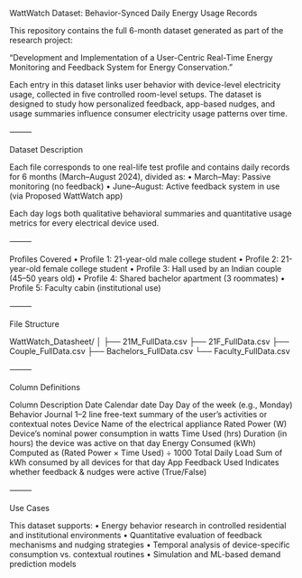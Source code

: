 WattWatch Dataset: Behavior-Synced Daily Energy Usage Records

This repository contains the full 6-month dataset generated as part of the research project:

“Development and Implementation of a User-Centric Real-Time Energy Monitoring and Feedback System for Energy Conservation.”

Each entry in this dataset links user behavior with device-level electricity usage, collected in five controlled room-level setups. The dataset is designed to study how personalized feedback, app-based nudges, and usage summaries influence consumer electricity usage patterns over time.

⸻

Dataset Description

Each file corresponds to one real-life test profile and contains daily records for 6 months (March–August 2024), divided as:
	•	March–May: Passive monitoring (no feedback)
	•	June–August: Active feedback system in use (via Proposed WattWatch app)

Each day logs both qualitative behavioral summaries and quantitative usage metrics for every electrical device used.

⸻

Profiles Covered
	•	Profile 1: 21-year-old male college student
	•	Profile 2: 21-year-old female college student
	•	Profile 3: Hall used by an Indian couple (45–50 years old)
	•	Profile 4: Shared bachelor apartment (3 roommates)
	•	Profile 5: Faculty cabin (institutional use)

⸻

File Structure

WattWatch_Datasheet/
│
├── 21M_FullData.csv
├── 21F_FullData.csv
├── Couple_FullData.csv
├── Bachelors_FullData.csv
└── Faculty_FullData.csv

⸻

Column Definitions

Column	Description
Date	Calendar date
Day	Day of the week (e.g., Monday)
Behavior Journal	1–2 line free-text summary of the user’s activities or contextual notes
Device	Name of the electrical appliance
Rated Power (W)	Device’s nominal power consumption in watts
Time Used (hrs)	Duration (in hours) the device was active on that day
Energy Consumed (kWh)	Computed as (Rated Power × Time Used) ÷ 1000
Total Daily Load	Sum of kWh consumed by all devices for that day
App Feedback Used	Indicates whether feedback & nudges were active (True/False)



⸻

Use Cases

This dataset supports:
	•	Energy behavior research in controlled residential and institutional environments
	•	Quantitative evaluation of feedback mechanisms and nudging strategies
	•	Temporal analysis of device-specific consumption vs. contextual routines
	•	Simulation and ML-based demand prediction models

